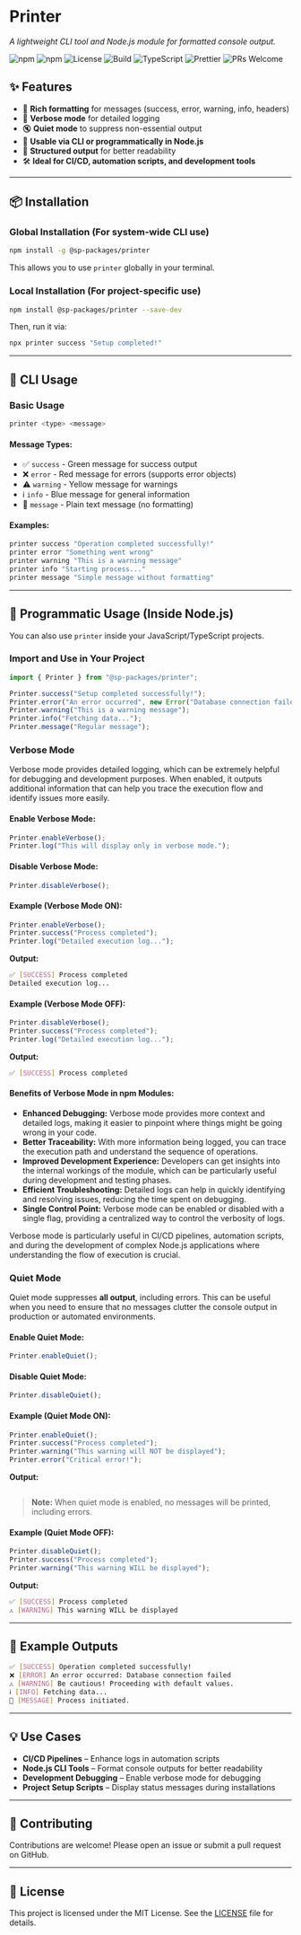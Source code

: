 # **Printer**

_A lightweight CLI tool and Node.js module for formatted console output._

![npm](https://img.shields.io/npm/v/@sp-packages/printer)
![npm](https://img.shields.io/npm/dw/@sp-packages/printer)
![License](https://img.shields.io/npm/l/@sp-packages/printer)
![Build](https://github.com/SP-Packages/printer/actions/workflows/release.yml/badge.svg)
![TypeScript](https://img.shields.io/badge/Made%20with-TypeScript-blue.svg)
![Prettier](https://img.shields.io/badge/code_style-prettier-ff69b4.svg)
![PRs Welcome](https://img.shields.io/badge/PRs-welcome-brightgreen.svg)

## **✨ Features**

- 🎨 **Rich formatting** for messages (success, error, warning, info, headers)
- 🔄 **Verbose mode** for detailed logging
- 🔇 **Quiet mode** to suppress non-essential output
- 🚀 **Usable via CLI or programmatically in Node.js**
- 📜 **Structured output** for better readability
- 🛠 **Ideal for CI/CD, automation scripts, and development tools**

---

## **📦 Installation**

### **Global Installation** (For system-wide CLI use)

```sh
npm install -g @sp-packages/printer
```

This allows you to use `printer` globally in your terminal.

### **Local Installation** (For project-specific use)

```sh
npm install @sp-packages/printer --save-dev
```

Then, run it via:

```sh
npx printer success "Setup completed!"
```

---

## **🚀 CLI Usage**

### **Basic Usage**

```sh
printer <type> <message>
```

#### **Message Types:**

- ✅ `success` - Green message for success output
- ❌ `error` - Red message for errors (supports error objects)
- ⚠ `warning` - Yellow message for warnings
- ℹ `info` - Blue message for general information
- 📝 `message` - Plain text message (no formatting)

#### **Examples:**

```sh
printer success "Operation completed successfully!"
printer error "Something went wrong"
printer warning "This is a warning message"
printer info "Starting process..."
printer message "Simple message without formatting"
```

---

## **📜 Programmatic Usage (Inside Node.js)**

You can also use `printer` inside your JavaScript/TypeScript projects.

### **Import and Use in Your Project**

```ts
import { Printer } from "@sp-packages/printer";

Printer.success("Setup completed successfully!");
Printer.error("An error occurred", new Error("Database connection failed"));
Printer.warning("This is a warning message");
Printer.info("Fetching data...");
Printer.message("Regular message");
```

### **Verbose Mode**

Verbose mode provides detailed logging, which can be extremely helpful for debugging and development purposes. When enabled, it outputs additional information that can help you trace the execution flow and identify issues more easily.

#### **Enable Verbose Mode:**

```ts
Printer.enableVerbose();
Printer.log("This will display only in verbose mode.");
```

#### **Disable Verbose Mode:**

```ts
Printer.disableVerbose();
```

#### **Example (Verbose Mode ON):**

```ts
Printer.enableVerbose();
Printer.success("Process completed");
Printer.log("Detailed execution log...");
```

**Output:**

```sh
✅ [SUCCESS] Process completed
Detailed execution log...
```

#### **Example (Verbose Mode OFF):**

```ts
Printer.disableVerbose();
Printer.success("Process completed");
Printer.log("Detailed execution log...");
```

**Output:**

```sh
✅ [SUCCESS] Process completed
```

#### **Benefits of Verbose Mode in npm Modules:**

- **Enhanced Debugging:** Verbose mode provides more context and detailed logs, making it easier to pinpoint where things might be going wrong in your code.
- **Better Traceability:** With more information being logged, you can trace the execution path and understand the sequence of operations.
- **Improved Development Experience:** Developers can get insights into the internal workings of the module, which can be particularly useful during development and testing phases.
- **Efficient Troubleshooting:** Detailed logs can help in quickly identifying and resolving issues, reducing the time spent on debugging.
- **Single Control Point:** Verbose mode can be enabled or disabled with a single flag, providing a centralized way to control the verbosity of logs.

Verbose mode is particularly useful in CI/CD pipelines, automation scripts, and during the development of complex Node.js applications where understanding the flow of execution is crucial.

### **Quiet Mode**

Quiet mode suppresses **all output**, including errors. This can be useful when you need to ensure that no messages clutter the console output in production or automated environments.

#### **Enable Quiet Mode:**

```ts
Printer.enableQuiet();
```

#### **Disable Quiet Mode:**

```ts
Printer.disableQuiet();
```

#### **Example (Quiet Mode ON):**

```ts
Printer.enableQuiet();
Printer.success("Process completed");
Printer.warning("This warning will NOT be displayed");
Printer.error("Critical error!");
```

**Output:**

```sh

```

> **Note:** When quiet mode is enabled, no messages will be printed, including errors.

#### **Example (Quiet Mode OFF):**

```ts
Printer.disableQuiet();
Printer.success("Process completed");
Printer.warning("This warning WILL be displayed");
```

**Output:**

```sh
✅ [SUCCESS] Process completed
⚠ [WARNING] This warning WILL be displayed
```

---

## **🎯 Example Outputs**

```sh
✅ [SUCCESS] Operation completed successfully!
❌ [ERROR] An error occurred: Database connection failed
⚠ [WARNING] Be cautious! Proceeding with default values.
ℹ [INFO] Fetching data...
📝 [MESSAGE] Process initiated.
```

---

## **💡 Use Cases**

- **CI/CD Pipelines** – Enhance logs in automation scripts
- **Node.js CLI Tools** – Format console outputs for better readability
- **Development Debugging** – Enable verbose mode for debugging
- **Project Setup Scripts** – Display status messages during installations

---

## **🤝 Contributing**

Contributions are welcome! Please open an issue or submit a pull request on GitHub.

---

## **📜 License**

This project is licensed under the MIT License. See the [LICENSE](LICENSE) file for details.
